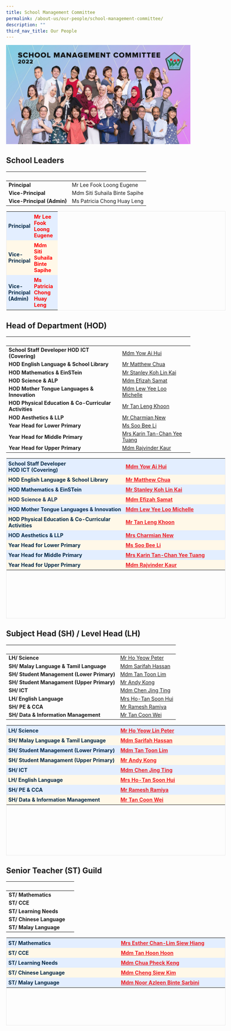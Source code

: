 ```yaml
---
title: School Management Committee
permalink: /about-us/our-people/school-management-committee/
description: ""
third_nav_title: Our People
---
```

![School Management Committee](/images/School%20Management%20Committee.jpeg)

School Leaders
--------------

|&nbsp;|&nbsp;|
| -------- | -------- |
|<strong>Principal</strong>|Mr Lee Fook Loong Eugene|
|<strong>Vice-Principal</strong>|Mdm Siti Suhaila Binte Sapihe|
|<strong>Vice-Principal (Admin)</strong>|Ms Patricia Chong Huay Leng|


<table class="iveo_table ive_eobj_center ives_tab_1" style="margin: auto; outline: 0px; padding: 0px; clear: both; border: 1px solid rgb(234, 234, 234); border-collapse: collapse; width: 600px;"><tbody style="margin: 0px; outline: 0px; padding: 0px;"><tr style="margin: 0px; outline: 0px; padding: 0px;"><td style="margin: 0px; outline: 0px; padding: 5px; text-align: left; background: rgb(227, 238, 255); color: rgb(4, 40, 71);"><b style="margin: 0px; outline: 0px; padding: 0px;">Principal</b></td><td style="margin: 0px; outline: 0px; padding: 5px; text-align: left; background: rgb(227, 238, 255); color: rgb(4, 40, 71);"><b style="margin: 0px; outline: 0px; padding: 0px;"><font color="#ff0000" style="margin: 0px; outline: 0px; padding: 0px;">Mr Lee Fook Loong Eugene</font></b></td></tr><tr style="margin: 0px; outline: 0px; padding: 0px;"><td style="margin: 0px; outline: 0px; padding: 5px; text-align: left; background: rgb(255, 248, 232); color: rgb(4, 40, 71); width: 60px;"><b style="margin: 0px; outline: 0px; padding: 0px;">Vice-Principal</b></td><td style="margin: 0px; outline: 0px; padding: 5px; text-align: left; background: rgb(255, 248, 232); color: rgb(4, 40, 71); width: 60px;"><b style="margin: 0px; outline: 0px; padding: 0px;"><font color="#ff0000" style="margin: 0px; outline: 0px; padding: 0px;">Mdm Siti Suhaila Binte Sapihe</font></b></td></tr><tr style="margin: 0px; outline: 0px; padding: 0px;"><td style="margin: 0px; outline: 0px; padding: 5px; text-align: left; background: rgb(227, 238, 255); color: rgb(4, 40, 71); width: 60px;"><b style="margin: 0px; outline: 0px; padding: 0px;">Vice-Principal (Admin)</b></td><td style="margin: 0px; outline: 0px; padding: 5px; text-align: left; background: rgb(227, 238, 255); color: rgb(4, 40, 71); width: 60px;"><b style="margin: 0px; outline: 0px; padding: 0px;"><font color="#ff0000" style="margin: 0px; outline: 0px; padding: 0px;">Ms Patricia Chong Huay Leng</font></b></td></tr></tbody></table>

Head of Department (HOD)
------------------------
|&nbsp;|&nbsp;|
|---|---|
|<strong>School Staff Developer HOD ICT (Covering)</strong>|<a href="mailto:yow_ai_hui@moe.edu.sg">Mdm Yow Ai Hui</a>|
|<strong>HOD English Language & School Library</strong>|<a href="mailto:matthew_chua_cheng_qian@moe.edu.sg">Mr Matthew Chua</a>|
|<strong>HOD Mathematics & EinSTein</strong>|<a href="mailto:koh_lin_kai@moe.edu.sg">Mr Stanley Koh Lin Kai</a>|
|<strong>HOD Science & ALP</strong>|<a href="mailto:efizah_samat@moe.edu.sg">Mdm Efizah Samat</a>|
|<strong>HOD Mother Tongue Languages & Innovation</strong>|<a href="mailto:lew_yee_loo_michelle@moe.edu.sg">Mdm Lew Yee Loo Michelle</a>|
|<strong>HOD Physical Education & Co-Curricular Activities</strong>|<a href="mailto:tan_leng_khoon@moe.edu.sg">Mr Tan Leng Khoon</a>|
|<strong>HOD Aesthetics & LLP</strong>|<a href="mailto:lee_lufang_charmian@moe.edu.sg">Mr Charmian New</a>|
|<strong>Year Head for Lower Primary</strong>|<a href="mailto:soo_bee_li@moe.edu.sg">Ms Soo Bee Li</a>|
|<strong>Year Head for Middle Primary</strong>|<a href="mailto:chan_yee_tuang@moe.edu.sg">Mrs Karin Tan-Chan Yee Tuang</a>|
|<strong>Year Head for Upper Primary</strong>|<a href="mailto:Rajvinder_kaur@moe.edu.sg">Mdm Rajvinder Kaur</a>|

<table class="iveo_table ives_tab_1 ive_eobj_center" style="margin: auto; outline: 0px; padding: 0px; clear: both; border: 1px solid rgb(234, 234, 234); border-collapse: collapse; text-align: justify; background-color: initial; width: 600px; height: 439px;"><tbody style="margin: 0px; outline: 0px; padding: 0px;"><tr style="margin: 0px; outline: 0px; padding: 0px;"><td style="margin: 0px; outline: 0px; padding: 5px; text-align: left; background: rgb(227, 238, 255); color: rgb(4, 40, 71); width: 469px;"><b style="margin: 0px; outline: 0px; padding: 0px;">School Staff Developer<br style="margin: 0px; outline: 0px; padding: 0px;">HOD ICT (Covering)</b></td><td style="margin: 0px; outline: 0px; padding: 5px; text-align: left; background: rgb(227, 238, 255); color: rgb(4, 40, 71); width: 410px;"><b style="margin: 0px; outline: 0px; padding: 0px;"><a href="mailto:yow_ai_hui@moe.edu.sg" target="" style="margin: 0px; outline: 0px; padding: 0px; color: rgb(236, 31, 38); text-decoration: underline; text-align: justify;">Mdm Yow Ai Hui</a><br style="margin: 0px; outline: 0px; padding: 0px;"></b></td></tr><tr style="margin: 0px; outline: 0px; padding: 0px;"><td style="margin: 0px; outline: 0px; padding: 5px; text-align: left; background: rgb(255, 248, 232); color: rgb(4, 40, 71);"><b style="margin: 0px; outline: 0px; padding: 0px;">HOD English Language &amp; School Library</b></td><td style="margin: 0px; outline: 0px; padding: 5px; text-align: left; background: rgb(255, 248, 232); color: rgb(4, 40, 71);"><b style="margin: 0px; outline: 0px; padding: 0px;"><span style="margin: 0px; outline: 0px; padding: 0px; color: rgb(28, 52, 88); text-align: justify;"><a href="mailto:matthew_chua_cheng_qian@moe.edu.sg" target="" style="margin: 0px; outline: 0px; padding: 0px; color: rgb(236, 31, 38); text-decoration: underline;">Mr Matthew Chua</a></span></b></td></tr><tr style="margin: 0px; outline: 0px; padding: 0px;"><td style="margin: 0px; outline: 0px; padding: 5px; text-align: left; background: rgb(227, 238, 255); color: rgb(4, 40, 71);"><b style="margin: 0px; outline: 0px; padding: 0px;">HOD Mathematics &amp; EinSTein</b></td><td style="margin: 0px; outline: 0px; padding: 5px; text-align: left; background: rgb(227, 238, 255); color: rgb(4, 40, 71);"><b style="margin: 0px; outline: 0px; padding: 0px;"><span style="margin: 0px; outline: 0px; padding: 0px; color: rgb(28, 52, 88); text-align: justify;"><a href="mailto:koh_lin_kai@moe.edu.sg" target="" style="margin: 0px; outline: 0px; padding: 0px; color: rgb(236, 31, 38); text-decoration: underline;">Mr Stanley Koh Lin Kai</a></span></b></td></tr><tr style="margin: 0px; outline: 0px; padding: 0px;"><td style="margin: 0px; outline: 0px; padding: 5px; text-align: left; background: rgb(255, 248, 232); color: rgb(4, 40, 71);"><span style="margin: 0px; outline: 0px; padding: 0px; color: rgb(28, 52, 88); text-align: justify;"><b style="margin: 0px; outline: 0px; padding: 0px;">HOD Science &amp; ALP</b></span><br style="margin: 0px; outline: 0px; padding: 0px;"></td><td style="margin: 0px; outline: 0px; padding: 5px; text-align: left; background: rgb(255, 248, 232); color: rgb(4, 40, 71);"><b style="margin: 0px; outline: 0px; padding: 0px; color: rgb(28, 52, 88); text-align: justify;"><a href="mailto:efizah_samat@moe.edu.sg" target="" style="margin: 0px; outline: 0px; padding: 0px; color: rgb(236, 31, 38); text-decoration: underline;">Mdm Efizah Samat</a></b></td></tr><tr style="margin: 0px; outline: 0px; padding: 0px;"><td style="margin: 0px; outline: 0px; padding: 5px; text-align: left; background: rgb(227, 238, 255); color: rgb(4, 40, 71);"><b style="margin: 0px; outline: 0px; padding: 0px;">HOD Mother Tongue Languages &amp; Innovation</b></td><td style="margin: 0px; outline: 0px; padding: 5px; text-align: left; background: rgb(227, 238, 255); color: rgb(4, 40, 71);"><b style="margin: 0px; outline: 0px; padding: 0px; color: rgb(28, 52, 88); text-align: justify;"><a href="mailto:lew_yee_loo_michelle@moe.edu.sg" target="" style="margin: 0px; outline: 0px; padding: 0px; color: rgb(236, 31, 38); text-decoration: underline;">Mdm Lew Yee Loo Michelle</a></b></td></tr><tr style="margin: 0px; outline: 0px; padding: 0px;"><td style="margin: 0px; outline: 0px; padding: 5px; text-align: left; background: rgb(255, 248, 232); color: rgb(4, 40, 71);"><b style="margin: 0px; outline: 0px; padding: 0px;">HOD Physical Education &amp; Co-Curricular Activities</b></td><td style="margin: 0px; outline: 0px; padding: 5px; text-align: left; background: rgb(255, 248, 232); color: rgb(4, 40, 71);"><b style="margin: 0px; outline: 0px; padding: 0px; color: rgb(28, 52, 88); text-align: justify;"><a href="mailto:tan_leng_khoon@moe.edu.sg" target="" style="margin: 0px; outline: 0px; padding: 0px; color: rgb(236, 31, 38); text-decoration: underline;">Mr Tan Leng Khoon</a></b></td></tr><tr style="margin: 0px; outline: 0px; padding: 0px;"><td style="margin: 0px; outline: 0px; padding: 5px; text-align: left; background: rgb(227, 238, 255); color: rgb(4, 40, 71);"><b style="margin: 0px; outline: 0px; padding: 0px;">HOD Aesthetics &amp; LLP</b></td><td style="margin: 0px; outline: 0px; padding: 5px; text-align: left; background: rgb(227, 238, 255); color: rgb(4, 40, 71);"><b style="margin: 0px; outline: 0px; padding: 0px; color: rgb(28, 52, 88); text-align: justify;"><a href="mailto:lee_lufang_charmian@moe.edu.sg" target="" style="margin: 0px; outline: 0px; padding: 0px; color: rgb(236, 31, 38); text-decoration: underline;">Mrs Charmian New</a></b></td></tr><tr style="margin: 0px; outline: 0px; padding: 0px;"><td style="margin: 0px; outline: 0px; padding: 5px; text-align: left; background: rgb(255, 248, 232); color: rgb(4, 40, 71);"><b style="margin: 0px; outline: 0px; padding: 0px;">Year Head for Lower Primary</b></td><td style="margin: 0px; outline: 0px; padding: 5px; text-align: left; background: rgb(255, 248, 232); color: rgb(4, 40, 71);"><a href="mailto:soo_bee_li@moe.edu.sg" target="" style="margin: 0px; outline: 0px; padding: 0px; color: rgb(236, 31, 38); text-decoration: underline;"><b style="margin: 0px; outline: 0px; padding: 0px;">Ms Soo Bee Li</b></a></td></tr><tr style="margin: 0px; outline: 0px; padding: 0px;"><td style="margin: 0px; outline: 0px; padding: 5px; text-align: left; background: rgb(227, 238, 255); color: rgb(4, 40, 71);"><b style="margin: 0px; outline: 0px; padding: 0px;">Year Head for Middle Primary</b></td><td style="margin: 0px; outline: 0px; padding: 5px; text-align: left; background: rgb(227, 238, 255); color: rgb(4, 40, 71);"><a href="mailto:chan_yee_tuang@moe.edu.sg" target="" style="margin: 0px; outline: 0px; padding: 0px; color: rgb(236, 31, 38); text-decoration: underline;"><b style="margin: 0px; outline: 0px; padding: 0px;">Mrs Karin Tan-Chan Yee Tuang</b></a></td></tr><tr style="margin: 0px; outline: 0px; padding: 0px;"><td style="margin: 0px; outline: 0px; padding: 5px; text-align: left; background: rgb(255, 248, 232); color: rgb(4, 40, 71);"><b style="margin: 0px; outline: 0px; padding: 0px;">Year Head for Upper Primary</b></td><td style="margin: 0px; outline: 0px; padding: 5px; text-align: left; background: rgb(255, 248, 232); color: rgb(4, 40, 71);"><a href="mailto:Rajvinder_kaur@moe.edu.sg" target="" style="margin: 0px; outline: 0px; padding: 0px; color: rgb(236, 31, 38); text-decoration: underline;"><b style="margin: 0px; outline: 0px; padding: 0px;">Mdm Rajvinder Kaur</b></a></td></tr></tbody></table>

Subject Head (SH) / Level Head (LH)
-----------------------------------

|&nbsp;|&nbsp;|
|---|---|
|<strong>LH/ Science</strong>|<a href="mailto:ho_yeow_lin_peter@moe.edu.sg">Mr Ho Yeow Peter</a>|
|<strong>SH/ Malay Language & Tamil Language</strong>|<a href="mailto:sarifah_hassan@moe.edu.sg">Mdm Sarifah Hassan</a>|
|<strong>SH/ Student Management (Lower Primary)</strong>|<a href="mailto:tan_toon_lim@moe.edu.sg">Mdm Tan Toon Lim</a>|
|<strong>SH/ Student Managament (Upper Primary)</strong>|<a href="mailto:kong_wai_leong@moe.edu.sg">Mr Andy Kong</a>|
|<strong>SH/ ICT</strong>|<a href="mailto:chen_jing_ting@moe.edu.sg">Mdm Chen Jing Ting</a>|
|<strong>LH/ English Language</strong>|<a href="mailto:tan_soon_hui_a@moe.edu.sg">Mrs Ho-Tan Soon Hui</a>|
|<strong>SH/ PE & CCA</strong>|<a href="mailto:ramesh_ramiya@moe.edu.sg">Mr Ramesh Ramiya</a>|
|<strong>SH/ Data & Information Management</strong>|<a href="mailto:tan_coon_wei@moe.edu.sg">Mr Tan Coon Wei</a>|

<table class="iveo_table ive_eobj_center ives_tab_1" style="margin: auto; outline: 0px; padding: 0px; clear: both; border: 1px solid rgb(234, 234, 234); border-collapse: collapse; width: 600px; height: 357px;"><tbody style="margin: 0px; outline: 0px; padding: 0px;"><tr style="margin: 0px; outline: 0px; padding: 0px;"><td style="margin: 0px; outline: 0px; padding: 5px; text-align: left; background: rgb(227, 238, 255); color: rgb(4, 40, 71); width: 438px;"><b style="margin: 0px; outline: 0px; padding: 0px;">LH/ Science</b></td><td style="margin: 0px; outline: 0px; padding: 5px; text-align: left; background: rgb(227, 238, 255); color: rgb(4, 40, 71); width: 436px;"><a href="mailto:ho_yeow_lin_peter@moe.edu.sg" target="" style="margin: 0px; outline: 0px; padding: 0px; color: rgb(236, 31, 38); text-decoration: underline;"><b style="margin: 0px; outline: 0px; padding: 0px;">Mr Ho Yeow Lin Peter</b></a></td></tr><tr style="margin: 0px; outline: 0px; padding: 0px;"><td style="margin: 0px; outline: 0px; padding: 5px; text-align: left; background: rgb(255, 248, 232); color: rgb(4, 40, 71); width: 60px;"><b style="margin: 0px; outline: 0px; padding: 0px;">SH/ Malay Language &amp; Tamil Language</b></td><td style="margin: 0px; outline: 0px; padding: 5px; text-align: left; background: rgb(255, 248, 232); color: rgb(4, 40, 71); width: 60px;"><a href="mailto:sarifah_hassan@moe.edu.sg" target="" style="margin: 0px; outline: 0px; padding: 0px; color: rgb(236, 31, 38); text-decoration: underline;"><b style="margin: 0px; outline: 0px; padding: 0px;">Mdm Sarifah Hassan</b></a></td></tr><tr style="margin: 0px; outline: 0px; padding: 0px;"><td style="margin: 0px; outline: 0px; padding: 5px; text-align: left; background: rgb(227, 238, 255); color: rgb(4, 40, 71);"><b style="margin: 0px; outline: 0px; padding: 0px;">SH/ Student Management (Lower Primary)</b></td><td style="margin: 0px; outline: 0px; padding: 5px; text-align: left; background: rgb(227, 238, 255); color: rgb(4, 40, 71);"><a href="mailto:tan_toon_lim@moe.edu.sg" target="" style="margin: 0px; outline: 0px; padding: 0px; color: rgb(236, 31, 38); text-decoration: underline;"><b style="margin: 0px; outline: 0px; padding: 0px;">Mdm Tan Toon Lim</b></a></td></tr><tr style="margin: 0px; outline: 0px; padding: 0px;"><td style="margin: 0px; outline: 0px; padding: 5px; text-align: left; background: rgb(255, 248, 232); color: rgb(4, 40, 71);"><b style="margin: 0px; outline: 0px; padding: 0px;">SH/ Student Managament (Upper Primary)</b></td><td style="margin: 0px; outline: 0px; padding: 5px; text-align: left; background: rgb(255, 248, 232); color: rgb(4, 40, 71);"><a href="mailto:kong_wai_leong@moe.edu.sg" target="" style="margin: 0px; outline: 0px; padding: 0px; color: rgb(236, 31, 38); text-decoration: underline;"><b style="margin: 0px; outline: 0px; padding: 0px;">Mr Andy Kong</b></a></td></tr><tr style="margin: 0px; outline: 0px; padding: 0px;"><td style="margin: 0px; outline: 0px; padding: 5px; text-align: left; background: rgb(227, 238, 255); color: rgb(4, 40, 71);"><b style="margin: 0px; outline: 0px; padding: 0px;">SH/ ICT</b></td><td style="margin: 0px; outline: 0px; padding: 5px; text-align: left; background: rgb(227, 238, 255); color: rgb(4, 40, 71);"><a href="mailto:chen_jing_ting@moe.edu.sg" target="" style="margin: 0px; outline: 0px; padding: 0px; color: rgb(236, 31, 38); text-decoration: underline;"><b style="margin: 0px; outline: 0px; padding: 0px;">Mdm Chen Jing Ting</b></a></td></tr><tr style="margin: 0px; outline: 0px; padding: 0px;"><td style="margin: 0px; outline: 0px; padding: 5px; text-align: left; background: rgb(255, 248, 232); color: rgb(4, 40, 71);"><b style="margin: 0px; outline: 0px; padding: 0px;">LH/ English Language</b></td><td style="margin: 0px; outline: 0px; padding: 5px; text-align: left; background: rgb(255, 248, 232); color: rgb(4, 40, 71);"><a href="mailto:tan_soon_hui_a@moe.edu.sg" target="" style="margin: 0px; outline: 0px; padding: 0px; color: rgb(236, 31, 38); text-decoration: underline;"><b style="margin: 0px; outline: 0px; padding: 0px;">Mrs Ho-Tan Soon Hui</b></a></td></tr><tr style="margin: 0px; outline: 0px; padding: 0px;"><td style="margin: 0px; outline: 0px; padding: 5px; text-align: left; background: rgb(227, 238, 255); color: rgb(4, 40, 71);"><b style="margin: 0px; outline: 0px; padding: 0px;">SH/ PE &amp; CCA</b></td><td style="margin: 0px; outline: 0px; padding: 5px; text-align: left; background: rgb(227, 238, 255); color: rgb(4, 40, 71);"><a href="mailto:ramesh_ramiya@moe.edu.sg" target="" style="margin: 0px; outline: 0px; padding: 0px; color: rgb(236, 31, 38); text-decoration: underline;"><b style="margin: 0px; outline: 0px; padding: 0px;">Mr Ramesh Ramiya</b></a></td></tr><tr style="margin: 0px; outline: 0px; padding: 0px;"><td style="margin: 0px; outline: 0px; padding: 5px; text-align: left; background: rgb(255, 248, 232); color: rgb(4, 40, 71);"><b style="margin: 0px; outline: 0px; padding: 0px;">SH/ Data &amp; Information Management</b></td><td style="margin: 0px; outline: 0px; padding: 5px; text-align: left; background: rgb(255, 248, 232); color: rgb(4, 40, 71);"><a href="mailto:tan_coon_wei@moe.edu.sg" target="" style="margin: 0px; outline: 0px; padding: 0px; color: rgb(236, 31, 38); text-decoration: underline;"><b style="margin: 0px; outline: 0px; padding: 0px;">Mr Tan Coon Wei</b></a></td></tr></tbody></table>

Senior Teacher (ST) Guild
-------------------------
|&nbsp;|&nbsp;|
|---|---|
|**ST/ Mathematics**||
|**ST/ CCE**||
|**ST/ Learning Needs**||
|**ST/ Chinese Language**||
|**ST/ Malay Language**||

<table class="iveo_table ive_eobj_center ives_tab_1" style="margin: auto; outline: 0px; padding: 0px; clear: both; border: 1px solid rgb(234, 234, 234); border-collapse: collapse; width: 600px; height: 241px;"><tbody style="margin: 0px; outline: 0px; padding: 0px;"><tr style="margin: 0px; outline: 0px; padding: 0px;"><td style="margin: 0px; outline: 0px; padding: 5px; text-align: left; background: rgb(227, 238, 255); color: rgb(4, 40, 71); width: 443px;"><b style="margin: 0px; outline: 0px; padding: 0px;">ST/ Mathematics</b></td><td style="margin: 0px; outline: 0px; padding: 5px; text-align: left; background: rgb(227, 238, 255); color: rgb(4, 40, 71); width: 441px;"><a href="mailto:lim_siew_hiang@moe.edu.sg" target="" style="margin: 0px; outline: 0px; padding: 0px; color: rgb(236, 31, 38); text-decoration: underline;"><b style="margin: 0px; outline: 0px; padding: 0px;">Mrs Esther Chan-Lim Siew Hiang</b></a></td></tr><tr style="margin: 0px; outline: 0px; padding: 0px;"><td style="margin: 0px; outline: 0px; padding: 5px; text-align: left; background: rgb(255, 248, 232); color: rgb(4, 40, 71); width: 60px;"><b style="margin: 0px; outline: 0px; padding: 0px;">ST/ CCE</b></td><td style="margin: 0px; outline: 0px; padding: 5px; text-align: left; background: rgb(255, 248, 232); color: rgb(4, 40, 71); width: 60px;"><a href="mailto:tan_hoon_hoon_b@moe.edu.sg" target="" style="margin: 0px; outline: 0px; padding: 0px; color: rgb(236, 31, 38); text-decoration: underline;"><b style="margin: 0px; outline: 0px; padding: 0px;">Mdm Tan Hoon Hoon</b></a></td></tr><tr style="margin: 0px; outline: 0px; padding: 0px;"><td style="margin: 0px; outline: 0px; padding: 5px; text-align: left; background: rgb(227, 238, 255); color: rgb(4, 40, 71);"><b style="margin: 0px; outline: 0px; padding: 0px;">ST/ Learning Needs</b></td><td style="margin: 0px; outline: 0px; padding: 5px; text-align: left; background: rgb(227, 238, 255); color: rgb(4, 40, 71);"><b style="margin: 0px; outline: 0px; padding: 0px;"><a href="mailto:chua_pheck_keng@moe.edu.sg" target="" style="margin: 0px; outline: 0px; padding: 0px; color: rgb(236, 31, 38); text-decoration: underline;">Mdm Chua Pheck Keng</a><br style="margin: 0px; outline: 0px; padding: 0px;"></b></td></tr><tr style="margin: 0px; outline: 0px; padding: 0px;"><td style="margin: 0px; outline: 0px; padding: 5px; text-align: left; background: rgb(255, 248, 232); color: rgb(4, 40, 71);"><b style="margin: 0px; outline: 0px; padding: 0px;">ST/ Chinese Language</b></td><td style="margin: 0px; outline: 0px; padding: 5px; text-align: left; background: rgb(255, 248, 232); color: rgb(4, 40, 71);"><a href="mailto:cheng_siew_kim@moe.gov.sg" target="" style="margin: 0px; outline: 0px; padding: 0px; color: rgb(236, 31, 38); text-decoration: underline;"><b style="margin: 0px; outline: 0px; padding: 0px;">Mdm Cheng Siew Kim</b></a></td></tr><tr style="margin: 0px; outline: 0px; padding: 0px;"><td style="margin: 0px; outline: 0px; padding: 5px; text-align: left; background: rgb(227, 238, 255); color: rgb(4, 40, 71);"><b style="margin: 0px; outline: 0px; padding: 0px;">ST/ Malay Language</b></td><td style="margin: 0px; outline: 0px; padding: 5px; text-align: left; background: rgb(227, 238, 255); color: rgb(4, 40, 71);"><a href="mailto:noor_azleen_sarbini@moe.edu.sg" target="" style="margin: 0px; outline: 0px; padding: 0px; color: rgb(236, 31, 38); text-decoration: underline;"><b style="margin: 0px; outline: 0px; padding: 0px;">Mdm Noor Azleen Binte Sarbini</b></a></td></tr></tbody></table>